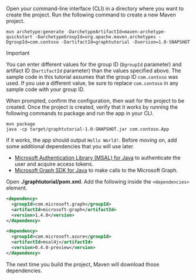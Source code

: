 <!-- markdownlint-disable MD002 MD041 -->

Open your command-line interface (CLI) in a directory where you want to create the project. Run the following command to create a new Maven project.

```Shell
mvn archetype:generate -DarchetypeArtifactId=maven-archetype-quickstart -DarchetypeGroupId=org.apache.maven.archetypes -DgroupId=com.contoso -DartifactId=graphtutorial -Dversion=1.0-SNAPSHOT
```

> [!IMPORTANT]
> You can enter different values for the group ID (`DgroupId` parameter) and artifact ID (`DartifactId` parameter) than the values specified above. The sample code in this tutorial assumes that the group ID `com.contoso` was used. If you use a different value, be sure to replace `com.contoso` in any sample code with your group ID.

When prompted, confirm the configuration, then wait for the project to be created. Once the project is created, verify that it works by running the following commands to package and run the app in your CLI.

```Shell
mvn package
java -cp target/graphtutorial-1.0-SNAPSHOT.jar com.contoso.App
```

If it works, the app should output `Hello World!`. Before moving on, add some additional dependencies that you will use later.

- [Microsoft Authentication Library (MSAL) for Java](https://github.com/AzureAD/microsoft-authentication-library-for-java) to authenticate the user and acquire access tokens.
- [Microsoft Graph SDK for Java](https://github.com/microsoftgraph/msgraph-sdk-java) to make calls to the Microsoft Graph.

Open **./graphtutorial/pom.xml**. Add the following inside the `<dependencies>` element.

```xml
<dependency>
  <groupId>com.microsoft.graph</groupId>
  <artifactId>microsoft-graph</artifactId>
  <version>1.4.0</version>
</dependency>

<dependency>
  <groupId>com.microsoft.azure</groupId>
  <artifactId>msal4j</artifactId>
  <version>0.4.0-preview</version>
</dependency>
```

The next time you build the project, Maven will download those dependencies.

